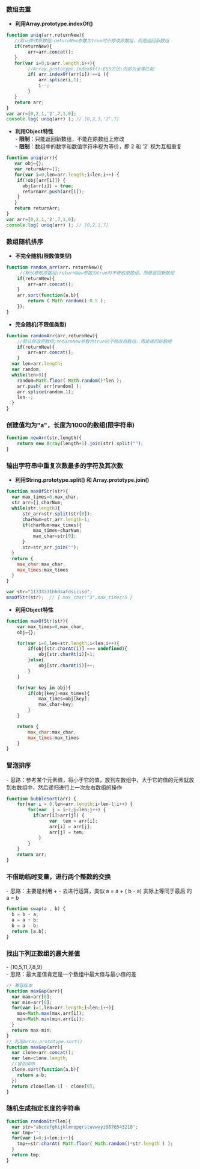 ### 数组去重
- **利用Array.prototype.indexOf()**

```js
function uniq(arr,returnNew){
   //默认修改原数组;returnNew参数为true时不修改原数组，而是返回新数组
   if(returnNew){
        arr=arr.concat();
   }
   for(var i=0;i<arr.length;i++){
        //Array.prototype.indexOf():ES5方法;内部为全等匹配
        if( arr.indexOf(arr[i])!==i ){
            arr.splice(i,1);
            i--;
        }
   }
   return arr;
}
var arr=[0,2,1,'2',7,1,0];
console.log( uniq(arr) ); // [0,2,1,'2',7]
```

- **利用Object特性**  
\- **限制**：只能返回新数组，不能在原数组上修改  
\- **限制**：数组中的数字和数值字符串视为等价，即 2 和 '2' 视为互相重复

```js
function uniq(arr){
   var obj={};
   var returnArr=[];
   for(var i=0,len=arr.length;i<len;i++) {
    if(!obj[arr[i]]) {
      obj[arr[i]] = true;
      returnArr.push(arr[i]);
    }
   }
   return returnArr;
}
var arr=[0,2,1,'2',7,1,0];
console.log( uniq(arr) ); // [0,2,1,7]
```


### 数组随机排序
- **不完全随机(限数值类型)**    

```js
function random_arr(arr，returnNew){
     //默认修改原数组;returnNew参数为true时不修改原数组，而是返回新数组
    if(returnNew){
        arr=arr.concat();
    }
    arr.sort(function(a,b){
        return ( Math.random()-0.5 );
    });
}
```

- **完全随机(不限值类型)**

```js
function randomArr(arr,returnNew){
    //默认修改原数组;returnNew参数为true时不修改原数组，而是返回新数组
    if(returnNew){
        arr=arr.concat();
    }
  var len=arr.length;
  var random;
  while(len>0){
    random=Math.floor( Math.random()*len );
    arr.push( arr[random] );
    arr.splice(random,1);
    len--;
  }
}
```

### 创建值均为"a"，长度为1000的数组(限字符串)
```js
function newArr(str,length){
    return new Array(length+1).join(str).split("");
}
```

### 输出字符串中重复次数最多的字符及其次数
- **利用String.prototype.split() 和 Array.prototype.join()**

```js
function maxOfStr(str){
  var max_times=0,max_char,
  str_arr=[],charNum;
  while(str.length){
      str_arr=str.split(str[0]);
      charNum=str_arr.length-1;
      if(charNum>max_times){
          max_times=charNum;
          max_char=str[0];
      }
      str=str_arr.join("");
  }
  return {
    max_char:max_char,
    max_times:max_times
  }
}

var str="11333331hhdsafdsiiisd";
maxOfStr(str);  // { max_char:"3",max_times:5 }
```

- **利用Object特性**

```js
function maxOfStr(str){
    var max_times=0,max_char,
    obj={};

    for(var i=0,len=str.length;i<len;i++){
        if(obj[str.charAt(i)] === undefined){
            obj[str.charAt(i)]=1;
        }else{
            obj[str.charAt(i)]++;
        }
    }

    for(var key in obj){
        if(obj[key]>max_times){
            max_times=obj[key];
            max_char=key;
        }
    }

    return {
        max_char:max_char,
        max_times:max_times
    }
}
```

### 冒泡排序
\- 思路：参考某个元素值，将小于它的值，放到左数组中，大于它的值的元素就放到右数组中，然后递归进行上一次左右数组的操作

```js
function bubbleSort(arr) {  
    for(var i = 0,len=arr.length;i<len-1;i++) {
        for(var  j = i+1;j<len;j++) {
          if(arr[i]>arr[j]) {
                var  tem = arr[i];
                arr[i] = arr[j];
                arr[j] = tem;
            }
        }
    }
    return arr;
}
```
### 不借助临时变量，进行两个整数的交换
\- 思路：主要是利用 + - 去进行运算，类似 a = a + ( b - a) 实际上等同于最后 的 a = b

```js
function swap(a , b) {  
  b = b - a;
  a = a + b;
  b = a - b;
  return [a,b];
}
```
### 找出下列正数组的最大差值
\- [10,5,11,7,8,9]  
\- 思路：最大差值肯定是一个数组中最大值与最小值的差  

```js
// 兼容版本
function maxGap(arr){
  var max=arr[0];
  var min=arr[0];
  for(var i=1,len=arr.length;i<len;i++){
    max=Math.max(max,arr[i]);
    min=Math.min(min,arr[i]);
  }
  return max-min;
}
// 利用Array.prototype.sort()
function maxGap(arr){
  var clone=arr.concat();
  var len=clone.length;
  //冒泡排序
  clone.sort(function(a,b){
    return a-b;
  })
  return clone[len-1] - clone[0];
}

```

### 随机生成指定长度的字符串

```js
function randomStr(len){
  var str='abcdefghijklmnopqrstuvwxyz9876543210';
  var tmp='';
  for(var i=0;i<len;i++){
    tmp+=str.charAt( Math.floor( Math.random()*str.length ) );
  }
  return tmp;
}
```
